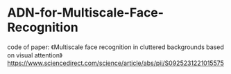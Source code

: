 # ADN-for-Multiscale-Face-Recognition

code of paper: 《Multiscale face recognition in cluttered backgrounds based on visual attention》  
                https://www.sciencedirect.com/science/article/abs/pii/S0925231221015575
